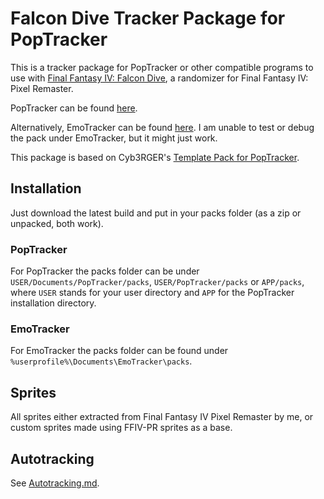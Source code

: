 # Falcon Dive Tracker Package for PopTracker

This is a tracker package for PopTracker or other compatible programs to use with [Final Fantasy IV: Falcon Dive](https://github.com/gameboy9/FF4FalconDive), a randomizer for Final Fantasy IV: Pixel Remaster.

PopTracker can be found [here](https://github.com/black-sliver/PopTracker/releases).

Alternatively, EmoTracker can be found [here](https://emotracker.net). I am unable to test or debug the pack under EmoTracker, but it might just work.

This package is based on Cyb3RGER's [Template Pack for PopTracker](https://github.com/Cyb3RGER/template_pack/tree/d98851c1ed514a78644e14eabb36d28103c91eb3).

## Installation

Just download the latest build and put in your packs folder (as a zip or unpacked, both work).

### PopTracker

For PopTracker the packs folder can be under `USER/Documents/PopTracker/packs`, `USER/PopTracker/packs` or `APP/packs`, where `USER` stands for your user directory and `APP` for the PopTracker installation directory.

### EmoTracker

For EmoTracker the packs folder can be found under `%userprofile%\Documents\EmoTracker\packs`.

## Sprites

All sprites either extracted from Final Fantasy IV Pixel Remaster by me, or custom sprites made using FFIV-PR sprites as a base.

## Autotracking

See [Autotracking.md](Autotracking.md).
